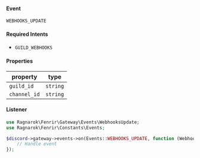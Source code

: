 #### Event
`WEBHOOKS_UPDATE`

#### Required Intents
- `GUILD_WEBHOOKS`

#### Properties
|property|type|
|--------|----|
|`guild_id`|`string`|
|`channel_id`|`string`|

#### Listener
```php
use Ragnarok\Fenrir\Gateway\Events\WebhooksUpdate;
use Ragnarok\Fenrir\Constants\Events;

$discord->gateway->events->on(Events::WEBHOOKS_UPDATE, function (WebhooksUpdate $event) {
    // Handle event
});
```
